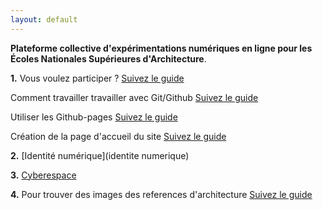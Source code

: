 ```yaml
---
layout: default
---
```


**Plateforme collective d'expérimentations numériques en ligne pour les Écoles Nationales Supérieures d'Architecture**. 

**1.** Vous voulez participer ? [Suivez le guide](git)

  Comment travailler travailler avec Git/Github [Suivez le guide](comment)

  Utiliser les Github-pages [Suivez le guide](utiliser)

  Création de la page d'accueil du site [Suivez le guide](creation)

**2.** [Identité numérique](identite numerique)

**3.** [Cyberespace](cyberspace)

**4.** Pour trouver des images des references d'architecture [Suivez le guide](informations)
